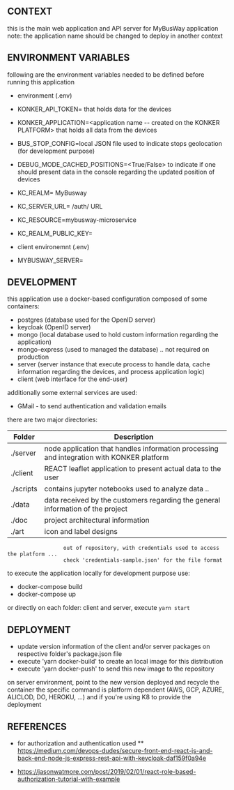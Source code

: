 ## CONTEXT 

this is the main web application and API server for MyBusWay application 
note: the application name should be changed to deploy in another context 

## ENVIRONMENT VARIABLES 

following are the environment variables needed to be defined before running this application

- environment (.env)

 - KONKER_API_TOKEN=<has the KONKER PLATFORM API TOKEN> that holds data for the devices
 - KONKER_APPLICATION=<application name -- created on the KONKER PLATFORM> that holds all data from the devices
 - BUS_STOP_CONFIG=local JSON file used to indicate stops geolocation (for development purpose)
 - DEBUG_MODE_CACHED_POSITIONS=<True/False> to indicate if one should present data in the console regarding the updated position of devices

 - KC_REALM= MyBusway
 - KC_SERVER_URL= <keycloack-server>/auth/ URL 
 - KC_RESOURCE=mybusway-microservice
 - KC_REALM_PUBLIC_KEY=<public key for this application>

- client environemnt (.env)

 - MYBUSWAY_SERVER=<http address where to find the server application running>

## DEVELOPMENT 

this application use a docker-based configuration composed of some containers:

* postgres (database used for the OpenID server)
* keycloak (OpenID server) 
* mongo (local database used to hold custom information regarding the application)
* mongo-express (used to managed the database) .. not required on production 
* server (server instance that execute process to handle data, cache information regarding the devices, and process application logic) 
* client (web interface for the end-user)

additionally some external services are used:

* GMail - to send authentication and validation emails

there are two major directories:

Folder  | Description
------- | ------------
./server | node application that handles information processing and integration with KONKER platform
./client | REACT leaflet application to present actual data to the user
./scripts | contains jupyter notebooks used to analyze data ..             
./data | data received by the customers regarding the general information of the project
./doc | project architectural information
./art | icon and label designs

```NOTE: guarantee that 'credentials.json' is created locally 
                  out of repository, with credentials used to access the platform ... 
                  check 'credentials-sample.json' for the file format
```

to execute the application locally for development purpose use:

- docker-compose build
- docker-compose up 

or directly on each folder: client and server, execute `yarn start`


## DEPLOYMENT 

* update version information of the client and/or server packages on respective folder's package.json file
* execute 'yarn docker-build' to create an local image for this distribution 
* execute 'yarn docker-push' to send this new image to the repository 

on server environment, point to the new version deployed and recycle the container 
the specific command is platform dependent (AWS, GCP, AZURE, ALICLOD, DO, HEROKU, ...) and if you're using K8 
to provide the deployment 


## REFERENCES 

* for authorization and authentication used 
** https://medium.com/devops-dudes/secure-front-end-react-js-and-back-end-node-js-express-rest-api-with-keycloak-daf159f0a94e

* https://jasonwatmore.com/post/2019/02/01/react-role-based-authorization-tutorial-with-example
